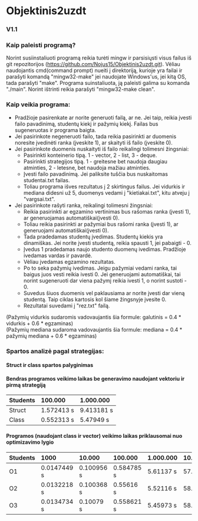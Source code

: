 # Objektinis2uzdt


### V1.1
### Kaip paleisti programą?<br>
Norint susiinstaliuoti programą reikia turėti mingw ir parsisiųsti visus failus iš git repozitorijos (https://github.com/Nojus15/Objektinis2uzdt.git). Vėliau naudojantis cmd(command prompt) nueiti į direktoriją, kurioje yra failai ir parašyti komandą "mingw32-make" jei naudojate Windows'us, jei kitą OS, tada parašyti "make". Programa suinstaliuota, ją paleisti galima su komanda "./main". Norint ištrinti reikia parašyti "mingw32-make clean".
### Kaip veikia programa:<br>
- Pradžioje pasirenkate ar norite generuoti failą, ar ne. Jei taip, reikia įvesti failo pavadinimą, studentų kiekį ir pažymių kiekį. Failas bus sugeneruotas ir programa baigta.
- Jei pasirinkote negeneruoti failo, tada reikia pasirinkti ar duomenis noresite įvedinėti ranka (įveskite 1), ar skaityti iš failo (įveskite 0).
- Jei pasirinkote duomenis nuskaityti iš failo reikalingi tolimesni žingsniai:
  - Pasirinkti konteinerio tipą. 1 - vector, 2 - list, 3 - deque.
  - Pasirinkti strategijos tipą. 1 - greitesne bet naudoja daugiau atminties, 2 - letesne, bet naudoja mažiau atminties.
  - Įvesti failo pavadinimą. Jei paliksite tuščia bus nuskaitomas studentai.txt failas.
  - Toliau programa išves rezultatus į 2 skirtingus failus. Jei vidurkis ir mediana didesni už 5, duomenys vedami į "kietiakai.txt", kitu atveju į "vargsai.txt".
- Jei pasirinkote rašyti ranka, reikalingi tolimesni žingsniai:
  - Reikia pasirinkti ar egzamino vertinimas bus rašomas ranka (įvesti 1), ar generuojamas automatiškai(įvesti 0).
  - Toliau reikia pasirinkti ar pažymiai bus rašomi ranka (įvesti 1), ar generuojami automatiškai(įvesti 0).
  - Tada pradedamas studentų įvedimas. Studentų kiekis yra dinamiškas. Jei norite įvesti studentą, reikia spausti 1, jei pabaigti - 0. <br>
  - Įvedus 1 pradedamas naujo studento duomenų ivedimas. Pradžioje ivedamas vardas ir pavardė.
  - Vėliau įvedamas egzamino rezultatas.<br>
  - Po to seka pažymių ivedimas. Jeigu pažymiai vedami ranka, tai baigus juos vesti reikia ivesti 0. Jei generuojami automatiškai, tai norint sugeneruoti dar viena pažymį reikia   ivesti 1, o norint sustoti - 0.<br>
  - Suvedus šiuos duomenis vel paklausiama ar norite įvesti dar vieną studentą. Taip ciklas kartosis kol šiame žingsnyje įvesite 0.
  - Rezultatai suvedami į "rez.txt" failą.


(Pažymių vidurkis sudaromis vadovaujantis šia formule: galutinis = 0.4 * vidurkis + 0.6 * egzaminas)<br>
(Pažymių mediana sudaroma vadovaujantis šia formule: mediana = 0.4 * pažymių mediana + 0.6 * egzaminas)<br>

### Spartos analizė pagal strategijas:<br>

#### Struct ir class spartos palyginimas 
#### Bendras programos veikimo laikas be generavimo naudojant vektoriu ir pirmą strategiją
| Students       | 100.000          | 1.000.000      |
| :----------    | :------------    | :-------       |
| Struct         | 1.572413 s       | 9.413181 s     |
| Class          | 0.552313 s       | 5.47949 s      |

#### Programos (naudojant class ir vector) veikimo laikas priklausomai nuo optimizavimo lygio
| Students       | 1000          | 10.000      | 100.000      | 1.000.000     | 10.000.000   |
| :----------    | :------------ | :-------    | :---------   | :----------   | :----------  |
| O1             | 0.0147449 s   | 0.100956 s  | 0.584785 s   | 5.61137 s     | 57.8394 s    |
| O2             | 0.0132218 s   | 0.100368 s  | 0.55616 s    | 5.52116 s     | 58.4422 s    |
| O3             | 0.0134734 s   | 0.10079 s   | 0.558621 s   | 5.45973 s     | 58.3061 s    |